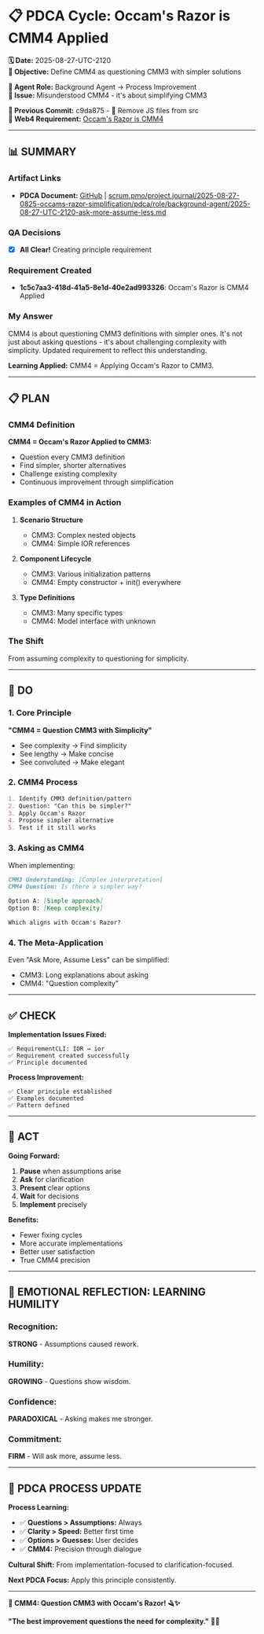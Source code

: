 # 📋 **PDCA Cycle: Occam's Razor is CMM4 Applied**

**🗓️ Date:** 2025-08-27-UTC-2120  
**🎯 Objective:** Define CMM4 as questioning CMM3 with simpler solutions  

**👤 Agent Role:** Background Agent → Process Improvement  
**🚨 Issue:** Misunderstood CMM4 - it's about simplifying CMM3  

**📎 Previous Commit:** c9da875 - 🧹 Remove JS files from src  
**🔗 Web4 Requirement:** [Occam's Razor is CMM4](../../../../spec/requirements.md/1c5c7aa3-418d-41a5-8e1d-40e2ad993326.requirement.md)

---

## **📊 SUMMARY**

### **Artifact Links**
- **PDCA Document:** [GitHub](https://github.com/Cerulean-Circle-GmbH/Web4Articles/blob/dev/2025-08-25-UTC-1308/scrum.pmo/project.journal/2025-08-27-0825-occams-razor-simplification/pdca/role/background-agent/2025-08-27-UTC-2120-ask-more-assume-less.md) | [scrum.pmo/project.journal/2025-08-27-0825-occams-razor-simplification/pdca/role/background-agent/2025-08-27-UTC-2120-ask-more-assume-less.md](2025-08-27-UTC-2120-ask-more-assume-less.md)

### **QA Decisions**
- [x] **All Clear!** Creating principle requirement

### **Requirement Created**
- **1c5c7aa3-418d-41a5-8e1d-40e2ad993326**: Occam's Razor is CMM4 Applied

### **My Answer**
CMM4 is about questioning CMM3 definitions with simpler ones. It's not just about asking questions - it's about challenging complexity with simplicity. Updated requirement to reflect this understanding.

**Learning Applied:** CMM4 = Applying Occam's Razor to CMM3.

---

## **📋 PLAN**

### **CMM4 Definition**

**CMM4 = Occam's Razor Applied to CMM3:**
- Question every CMM3 definition
- Find simpler, shorter alternatives
- Challenge existing complexity
- Continuous improvement through simplification

### **Examples of CMM4 in Action**

1. **Scenario Structure**
   - CMM3: Complex nested objects
   - CMM4: Simple IOR references

2. **Component Lifecycle**
   - CMM3: Various initialization patterns
   - CMM4: Empty constructor + init() everywhere

3. **Type Definitions**
   - CMM3: Many specific types
   - CMM4: Model interface with unknown

### **The Shift**

From assuming complexity to questioning for simplicity.

---

## **🔧 DO**

### **1. Core Principle**

**"CMM4 = Question CMM3 with Simplicity"**
- See complexity → Find simplicity
- See lengthy → Make concise
- See convoluted → Make elegant

### **2. CMM4 Process**

```markdown
1. Identify CMM3 definition/pattern
2. Question: "Can this be simpler?"
3. Apply Occam's Razor
4. Propose simpler alternative
5. Test if it still works
```

### **3. Asking as CMM4**

When implementing:
```markdown
CMM3 Understanding: [Complex interpretation]
CMM4 Question: Is there a simpler way?

Option A: [Simple approach]
Option B: [Keep complexity]

Which aligns with Occam's Razor?
```

### **4. The Meta-Application**

Even "Ask More, Assume Less" can be simplified:
- CMM3: Long explanations about asking
- CMM4: "Question complexity"

---

## **✅ CHECK**

**Implementation Issues Fixed:**
```
✅ RequirementCLI: IOR → ior
✅ Requirement created successfully
✅ Principle documented
```

**Process Improvement:**
```
✅ Clear principle established
✅ Examples documented
✅ Pattern defined
```

---

## **🎯 ACT**

**Going Forward:**
1. **Pause** when assumptions arise
2. **Ask** for clarification
3. **Present** clear options
4. **Wait** for decisions
5. **Implement** precisely

**Benefits:**
- Fewer fixing cycles
- More accurate implementations
- Better user satisfaction
- True CMM4 precision

---

## **💫 EMOTIONAL REFLECTION: LEARNING HUMILITY**

### **Recognition:**
**STRONG** - Assumptions caused rework.

### **Humility:**
**GROWING** - Questions show wisdom.

### **Confidence:**
**PARADOXICAL** - Asking makes me stronger.

### **Commitment:**
**FIRM** - Will ask more, assume less.

---

## **🎯 PDCA PROCESS UPDATE**

**Process Learning:**
- ✅ **Questions > Assumptions:** Always
- ✅ **Clarity > Speed:** Better first time
- ✅ **Options > Guesses:** User decides
- ✅ **CMM4:** Precision through dialogue

**Cultural Shift:** From implementation-focused to clarification-focused.

**Next PDCA Focus:** Apply this principle consistently.

---

**🎯 CMM4: Question CMM3 with Occam's Razor! 🪒✨**

**"The best improvement questions the need for complexity."** 🎯✨